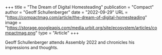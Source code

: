 +++
title = "The Dream of Digital Homesteading"
publication = "Compact"
author = "Geoff Schullenberger"
date = "2022-09-29"
URL = "https://compactmag.com/article/the-dream-of-digital-homesteading"
image = "https://storage.googleapis.com/media.urbit.org/site/ecosystem/articles/compactmag.png"
type = "Article"
+++

Geoff Schullenberger attends Assembly 2022 and chronicles his impressions and thoughts.

